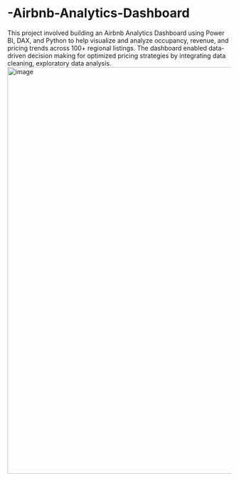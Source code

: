 # -Airbnb-Analytics-Dashboard
This project involved building an Airbnb Analytics Dashboard using Power BI, DAX, and Python to help visualize and analyze occupancy, revenue, and pricing trends across 100+ regional listings. The dashboard enabled data-driven decision making for optimized pricing strategies by integrating data cleaning, exploratory data analysis.
<img width="1913" height="912" alt="image" src="https://github.com/user-attachments/assets/a412f2ef-9709-4667-aa64-38ebe04ee741" />
